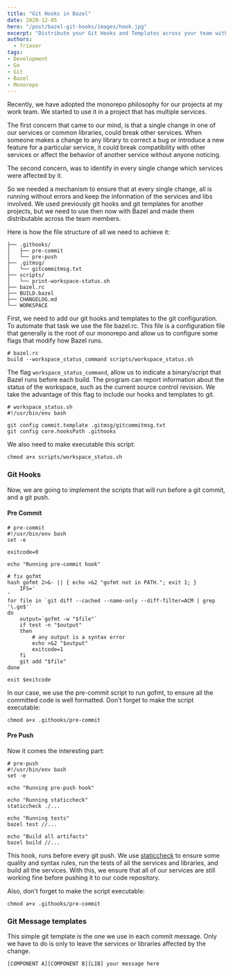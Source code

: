 ```yaml
---
title: "Git Hooks in Bazel"
date: 2020-12-05
hero: "/post/bazel-git-hooks/images/hook.jpg"
excerpt: "Distribute your Git Hooks and Templates across your team with Bazel"
authors:
  - frieser
tags:
- Development
- Go
- Git
- Bazel
- Monorepo
---
```


Recently, we have adopted the monorepo philosophy for our projects at my work team. We started
 to use it in a project that has multiple services.

The first concern that came to our mind, is that a single change in one of our
services or common libraries, could break other services. When someone makes a change to any 
library to correct a bug or introduce a new feature for a particular service, it could break 
compatibility with other services or affect the behavior of another service without anyone noticing.

The second concern, was to identify in every single change which services were affected by it.

So we needed a mechanism to ensure that at every single change, all is running without errors
and keep the information of the services and libs involved. We used previously git hooks and git 
templates for another projects, but we need to use then now with Bazel and made them 
distributable across the team members. 
 
Here is how the file structure of all we need to achieve it:

```tree
├── .githooks/
│   ├── pre-commit
│   └── pre-push
├── .gitmsg/
│   └── gitcommitmsg.txt
├── scripts/
│   └── print-workspace-status.sh
├── bazel.rc
├── BUILD.bazel
├── CHANGELOG.md
└── WORKSPACE
```

First, we need to add our git hooks and templates to the git configuration. To automate that task
we use the file bazel.rc. This file is a configuration file that generally is the root of our monorepo
and allow us to configure some flags that modify how Bazel runs. 

```shell
# bazel.rc
build --workspace_status_command scripts/workspace_status.sh
```

The flag `workspace_status_command`, allow us to indicate a binary/script that Bazel runs before each build. 
The program can report information about the status of the workspace, such as the current source 
control revision. We take the advantage of this flag to include our hooks and templates to git.


```shell script
# workspace_status.sh
#!/usr/bin/env bash

git config commit.template .gitmsg/gitcommitmsg.txt
git config core.hooksPath .githooks
```

We also need to make executable this script:
```shell script
chmod a+x scripts/workspace_status.sh
```

### Git Hooks

Now, we are going to implement the scripts that will run before a git commit, and a git push.

#### Pre Commit
```shell script
# pre-commit
#!/usr/bin/env bash
set -e

exitcode=0

echo "Running pre-commit hook"

# fix gofmt
hash gofmt 2>&- || { echo >&2 "gofmt not in PATH."; exit 1; }
    IFS='
'
for file in `git diff --cached --name-only --diff-filter=ACM | grep '\.go$'`
do
    output=`gofmt -w "$file"`
    if test -n "$output"
    then
        # any output is a syntax error
        echo >&2 "$output"
        exitcode=1
    fi
    git add "$file"
done

exit $exitcode
```

In our case, we use the pre-commit script to run gofmt, to ensure all the committed code is
well formatted. Don't forget to make the script executable:

```shell script
chmod a+x .githooks/pre-commit
```

#### Pre Push

Now it comes the interesting part:

```shell script
# pre-push
#!/usr/bin/env bash
set -e

echo "Running pre-push hook"

echo "Running staticcheck"
staticcheck ./...

echo "Running tests"
bazel test //...

echo "Build all artifacts"
bazel build //...
```

This hook, runs before every git push. We use [staticcheck](https://staticcheck.io) to ensure some quality
and syntax rules, run the tests of all the services and libraries, and build all the
services. With this, we ensure that all of our services are still working fine before 
pushing it to our code repository. 

Also, don't forget to make the script executable:

```shell script
chmod a+x .githooks/pre-commit
```

### Git Message templates

This simple git template is the one we use in each commit message. Only we have to do is only
to leave the services or libraries affected by the change.  

```shell script
[COMPONENT A][COMPONENT B][LIB] your message here
```